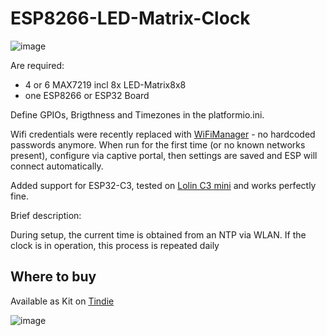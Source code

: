 # ESP8266-LED-Matrix-Clock

![image](https://user-images.githubusercontent.com/5459747/208926467-28fd283d-614e-4183-b4f9-c0008e6ef104.png)

Are required:
- 4 or 6 MAX7219 incl 8x LED-Matrix8x8
- one ESP8266 or ESP32 Board

Define GPIOs, Brigthness and Timezones in the platformio.ini.

Wifi credentials were recently replaced with [WiFiManager](https://github.com/tzapu/WiFiManager) - no hardcoded passwords anymore. When run for the first time (or no known networks present), configure via captive portal, then settings are saved and ESP will connect automatically.

Added support for ESP32-C3, tested on [Lolin C3 mini](https://www.wemos.cc/en/latest/c3/c3_mini.html) and works perfectly fine.

Brief description:

During setup, the current time is obtained from an NTP via WLAN. If the clock is in operation, this process is repeated daily 

## Where to buy

Available as Kit on [Tindie](https://www.tindie.com/products/sonocotta/esp8266-led-matrix-clock-diy-kit/)

![image](https://user-images.githubusercontent.com/5459747/208926760-a6d0adaa-ce00-4d79-8fd4-97c3cfef58a9.png)
